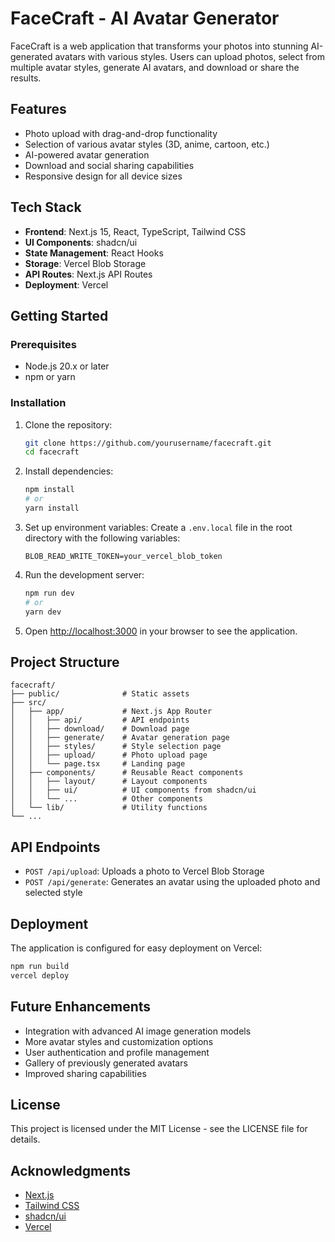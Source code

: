 # FaceCraft - AI Avatar Generator

FaceCraft is a web application that transforms your photos into stunning AI-generated avatars with various styles. Users can upload photos, select from multiple avatar styles, generate AI avatars, and download or share the results.

## Features

- Photo upload with drag-and-drop functionality
- Selection of various avatar styles (3D, anime, cartoon, etc.)
- AI-powered avatar generation
- Download and social sharing capabilities
- Responsive design for all device sizes

## Tech Stack

- **Frontend**: Next.js 15, React, TypeScript, Tailwind CSS
- **UI Components**: shadcn/ui
- **State Management**: React Hooks
- **Storage**: Vercel Blob Storage
- **API Routes**: Next.js API Routes
- **Deployment**: Vercel

## Getting Started

### Prerequisites

- Node.js 20.x or later
- npm or yarn

### Installation

1. Clone the repository:
   ```bash
   git clone https://github.com/yourusername/facecraft.git
   cd facecraft
   ```

2. Install dependencies:
   ```bash
   npm install
   # or
   yarn install
   ```

3. Set up environment variables:
   Create a `.env.local` file in the root directory with the following variables:
   ```
   BLOB_READ_WRITE_TOKEN=your_vercel_blob_token
   ```

4. Run the development server:
   ```bash
   npm run dev
   # or
   yarn dev
   ```

5. Open [http://localhost:3000](http://localhost:3000) in your browser to see the application.

## Project Structure

```
facecraft/
├── public/              # Static assets
├── src/
│   ├── app/             # Next.js App Router
│   │   ├── api/         # API endpoints
│   │   ├── download/    # Download page
│   │   ├── generate/    # Avatar generation page
│   │   ├── styles/      # Style selection page
│   │   ├── upload/      # Photo upload page
│   │   └── page.tsx     # Landing page
│   ├── components/      # Reusable React components
│   │   ├── layout/      # Layout components
│   │   ├── ui/          # UI components from shadcn/ui
│   │   └── ...          # Other components
│   └── lib/             # Utility functions
└── ...
```

## API Endpoints

- `POST /api/upload`: Uploads a photo to Vercel Blob Storage
- `POST /api/generate`: Generates an avatar using the uploaded photo and selected style

## Deployment

The application is configured for easy deployment on Vercel:

```bash
npm run build
vercel deploy
```

## Future Enhancements

- Integration with advanced AI image generation models
- More avatar styles and customization options
- User authentication and profile management
- Gallery of previously generated avatars
- Improved sharing capabilities

## License

This project is licensed under the MIT License - see the LICENSE file for details.

## Acknowledgments

- [Next.js](https://nextjs.org/)
- [Tailwind CSS](https://tailwindcss.com/)
- [shadcn/ui](https://ui.shadcn.com/)
- [Vercel](https://vercel.com/)
